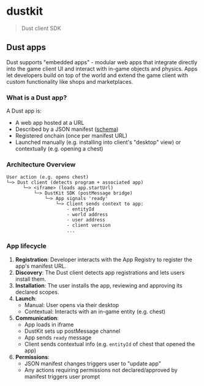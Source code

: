 # dustkit

> Dust client SDK

## Dust apps

Dust supports "embedded apps" - modular web apps that integrate directly into the game client UI and interact with in-game objects and physics. Apps let developers build on top of the world and extend the game client with custom functionality like shops and marketplaces.

### What is a Dust app?

A Dust app is:

- A web app hosted at a URL
- Described by a JSON manifest ([schema](https://esm.sh/pr/dustproject/dust/dustkit@d9cb17b/json-schemas/embed-config.json))
- Registered onchain (once per manifest URL)
- Launched manually (e.g. installing into client's "desktop" view) or contextually (e.g. opening a chest)

### Architecture Overview

```
User action (e.g. opens chest)
└─> Dust client (detects program + associated app)
      └─> <iframe> (loads app.startUrl)
          └─> DustKit SDK (postMessage bridge)
              └─> App signals 'ready'
                  └─> Client sends context to app:
                      - entityId
                      - world address
                      - user address
                      - client version
                      ...
```

### App lifecycle

1. **Registration**: Developer interacts with the App Registry to register the app's manifest URL.
2. **Discovery**: The Dust client detects app registrations and lets users install them.
3. **Installation**: The user installs the app, reviewing and approving its declared scopes.
4. **Launch**:
   - Manual: User opens via their desktop
   - Contextual: Interacts with an in-game entity (e.g. chest)
5. **Communication**:
   - App loads in iframe
   - DustKit sets up postMessage channel
   - App sends `ready` message
   - Client sends contextual info (e.g. `entityId` of chest that opened the app)
6. **Permissions**:
   - JSON manifest changes triggers user to "update app"
   - Any actions requiring permissions not declared/approved by manifest triggers user prompt
